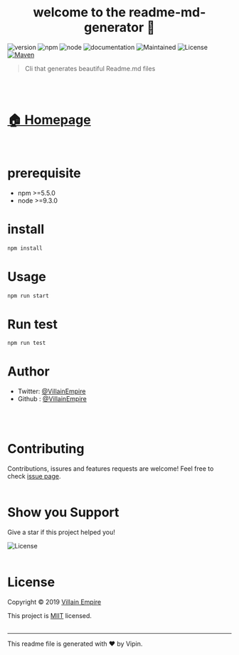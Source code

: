 <div align="center">
<h1> welcome to the readme-md-generator 👋 </h1>
</div>

<p>

<a> 
<img alt = "version" src = "https://img.shields.io/badge/version- 0.5.0-darkblue.svg" />
</a>
<a>
<img alt = "npm" src = "https://img.shields.io/badge/npm- >=5.5.0-darkblue.svg" />
</a>
<a>
<img alt = "node" src = "https://img.shields.io/badge/node->=9.3.0-darkblue.svg"/>
</a>
<a>
<img alt = "documentation" src = "https://img.shields.io/badge/documentation-yes-green.svg"/>
</a>
<a>
<img alt = "Maintained" src = "https://img.shields.io/badge/Maintained-yes-green.svg"/>
</a>
<a>
<img alt = "License" src = "https://img.shields.io/badge/License-MIT-orange.svg"/>
</a>
<a href="" >
    <img alt="Maven" src="https://img.shields.io/badge/ Follow @ VillainEmpire -213" />
</a>
</p>

> Cli that generates beautiful Readme.md files

</br>
</br>

# [🏠 Homepage](https://example.com)
</br>


# prerequisite

* npm >=5.5.0
* node >=9.3.0

# install

```bash
npm install
```
# Usage
```bash
npm run start
```
# Run test
```bash
npm run test
```
# Author
* Twitter: [@VillainEmpire]()
* Github : [@VillainEmpire]()

</br>
</br>

#  Contributing
Contributions, issures and features requests are welcome!
Feel free to check [issue page]().
</br>
</br>

# Show you Support
Give a star if this project helped you!

<a>
<img alt = "License" src = "https://img.shields.io/badge/BECOME A PATRON-red.svg"/>
</a>
</br>
</br>

# License
Copyright © 2019 [Villain Empire]()

This project  is [MIIT]() licensed.
</br>
</br>


***
This readme file is generated with ❤️ by Vipin.







